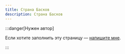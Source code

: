 ```yaml
---
title: Страна Басков
description: Страна Басков
---
```


:::danger[Нужен автор]

Если хотите заполнить эту страницу — [напишите мне](t.me/ponaehali_es_admin).

:::